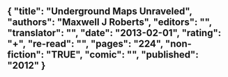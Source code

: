 {
 "title": "Underground Maps Unraveled",
 "authors": "Maxwell J Roberts",
 "editors": "",
 "translator": "",
 "date": "2013-02-01",
 "rating": "+",
 "re-read": "",
 "pages": "224",
 "non-fiction": "TRUE",
 "comic": "",
 "published": "2012"
}
---

